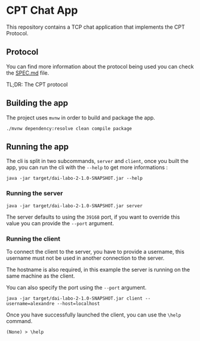 # CPT Chat App

This repository contains a TCP chat application that implements the CPT Protocol.

## Protocol

You can find more information about the protocol being used you can check the [SPEC.md](./SPEC.md) file.

TL;DR:
The CPT protocol 

## Building the app

The project uses `mvnw` in order to build and package the app.

```
./mvnw dependency:resolve clean compile package
```

## Running the app

The cli is split in two subcommands, `server` and `client`, once you built the app, you can run the cli with the `--help` to get more informations :

```
java -jar target/dai-labo-2-1.0-SNAPSHOT.jar --help
```

### Running the server

```
java -jar target/dai-labo-2-1.0-SNAPSHOT.jar server
```

The server defaults to using the `39168` port, if you want to override this value you can provide the `--port` argument.

### Running the client

To connect the client to the server, you have to provide a username, this username must not be used in another connection to the server.

The hostname is also required, in this example the server is running on the same machine as the client.

You can also specify the port using the `--port` argument.

```
java -jar target/dai-labo-2-1.0-SNAPSHOT.jar client --username=alexandre --host=localhost
```

Once you have successfully launched the client, you can use the `\help` command.

```
(None) > \help
```